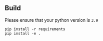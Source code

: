 ## Build

Please ensure that your python version is `3.9`

```
pip install -r requirements
pip install -e .
```


